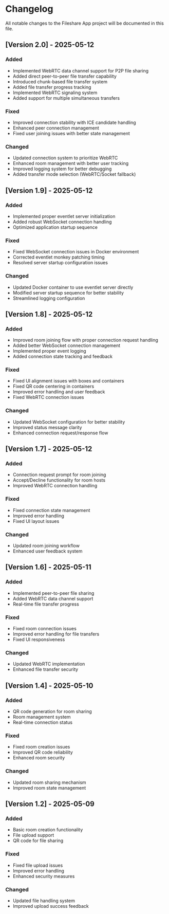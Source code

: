 # Changelog

All notable changes to the Fileshare App project will be documented in this file.

## [Version 2.0] - 2025-05-12

### Added
- Implemented WebRTC data channel support for P2P file sharing
- Added direct peer-to-peer file transfer capability
- Introduced chunk-based file transfer system
- Added file transfer progress tracking
- Implemented WebRTC signaling system
- Added support for multiple simultaneous transfers

### Fixed
- Improved connection stability with ICE candidate handling
- Enhanced peer connection management
- Fixed user joining issues with better state management

### Changed
- Updated connection system to prioritize WebRTC
- Enhanced room management with better user tracking
- Improved logging system for better debugging
- Added transfer mode selection (WebRTC/Socket fallback)

## [Version 1.9] - 2025-05-12

### Added
- Implemented proper eventlet server initialization
- Added robust WebSocket connection handling
- Optimized application startup sequence

### Fixed
- Fixed WebSocket connection issues in Docker environment
- Corrected eventlet monkey patching timing
- Resolved server startup configuration issues

### Changed
- Updated Docker container to use eventlet server directly
- Modified server startup sequence for better stability
- Streamlined logging configuration

## [Version 1.8] - 2025-05-12

### Added
- Improved room joining flow with proper connection request handling
- Added better WebSocket connection management
- Implemented proper event logging
- Added connection state tracking and feedback

### Fixed
- Fixed UI alignment issues with boxes and containers
- Fixed QR code centering in containers
- Improved error handling and user feedback
- Fixed WebRTC connection issues

### Changed
- Updated WebSocket configuration for better stability
- Improved status message clarity
- Enhanced connection request/response flow

## [Version 1.7] - 2025-05-12

### Added
- Connection request prompt for room joining
- Accept/Decline functionality for room hosts
- Improved WebRTC connection handling

### Fixed
- Fixed connection state management
- Improved error handling
- Fixed UI layout issues

### Changed
- Updated room joining workflow
- Enhanced user feedback system

## [Version 1.6] - 2025-05-11

### Added
- Implemented peer-to-peer file sharing
- Added WebRTC data channel support
- Real-time file transfer progress

### Fixed
- Fixed room connection issues
- Improved error handling for file transfers
- Fixed UI responsiveness

### Changed
- Updated WebRTC implementation
- Enhanced file transfer security

## [Version 1.4] - 2025-05-10

### Added
- QR code generation for room sharing
- Room management system
- Real-time connection status

### Fixed
- Fixed room creation issues
- Improved QR code reliability
- Enhanced room security

### Changed
- Updated room sharing mechanism
- Improved room state management

## [Version 1.2] - 2025-05-09

### Added
- Basic room creation functionality
- File upload support
- QR code for file sharing

### Fixed
- Fixed file upload issues
- Improved error handling
- Enhanced security measures

### Changed
- Updated file handling system
- Improved upload success feedback
